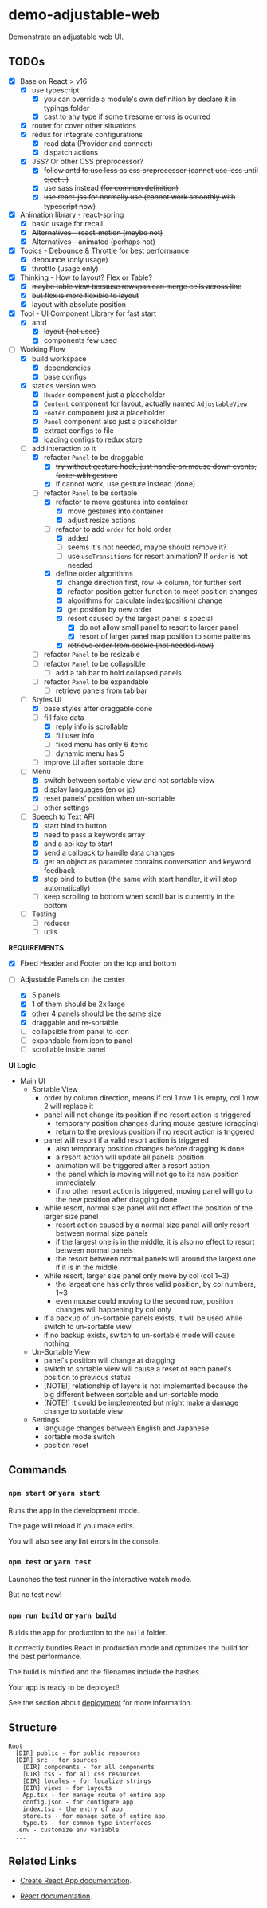 # demo-adjustable-web

Demonstrate an adjustable web UI.

## TODOs

- [x] Base on React > v16
  - [x] use typescript
    - [x] you can override a module's own definition by declare it in typings folder
    - [x] cast to any type if some tiresome errors is ocurred
  - [x] router for cover other situations
  - [x] redux for integrate configurations
    - [x] read data (Provider and connect)
    - [x] dispatch actions
  - [x] JSS? Or other CSS preprocessor?
    - [x] ~~follow antd to use less as css preprocessor (cannot use less until eject...)~~
    - [x] use sass instead ~~(for common definition)~~
    - [x] ~~use react-jss for normally use (cannot work smoothly with typescript now)~~
- [x] Animation library - react-spring
  - [x] basic usage for recall
  - [x] ~~Alternatives - react-motion (maybe not)~~
  - [x] ~~Alternatives - animated (perhaps not)~~
- [x] Topics - Debounce & Throttle for best performance
  - [x] debounce (only usage)
  - [x] throttle (usage only)
- [x] Thinking - How to layout? Flex or Table?
  - [x] ~~maybe table view because rowspan can merge cells across line~~
  - [x] ~~but flex is more flexible to layout~~
  - [x] layout with absolute position
- [x] Tool - UI Component Library for fast start
  - [x] antd
    - [x] ~~layout (not used)~~
    - [x] components few used
- [ ] Working Flow
  - [x] build workspace
    - [x] dependencies
    - [x] base configs
  - [x] statics version web
    - [x] `Header` component just a placeholder
    - [x] `Content` component for layout, actually named `AdjustableView`
    - [x] `Footer` component just a placeholder
    - [x] `Panel` component also just a placeholder
    - [x] extract configs to file
    - [x] loading configs to redux store
  - [ ] add interaction to it
    - [x] refactor `Panel` to be draggable
      - [x] ~~try without gesture hook, just handle on mouse down events, faster with gesture~~
      - [x] if cannot work, use gesture instead (done)
    - [ ] refactor `Panel` to be sortable
      - [x] refactor to move gestures into container
        - [x] move gestures into container
        - [x] adjust resize actions
      - [ ] refactor to add `order` for hold order
        - [x] added
        - [ ] seems it's not needed, maybe should remove it?
        - [ ] use `useTransitions` for resort animation? If `order` is not needed
      - [x] define order algorithms
        - [x] change direction first, row -> column, for further sort
        - [x] refactor position getter function to meet position changes
        - [x] algorithms for calculate index(position) change
        - [x] get position by new order
        - [x] resort caused by the largest panel is special
          - [x] do not allow small panel to resort to larger panel
          - [x] resort of larger panel map position to some patterns
        - [x] ~~retrieve order from cookie (not needed now)~~
    - [ ] refactor `Panel` to be resizable
    - [ ] refactor `Panel` to be collapsible
      - [ ] add a tab bar to hold collapsed panels
    - [ ] refactor `Panel` to be expandable
      - [ ] retrieve panels from tab bar
  - [ ] Styles UI
    - [x] base styles after draggable done
    - [ ] fill fake data
      - [x] reply info is scrollable
      - [x] fill user info
      - [ ] fixed menu has only 6 items
      - [ ] dynamic menu has 5
    - [ ] improve UI after sortable done
  - [ ] Menu
    - [x] switch between sortable view and not sortable view
    - [x] display languages (en or jp)
    - [x] reset panels' position when un-sortable
    - [ ] other settings
  - [ ] Speech to Text API
    - [x] start bind to button
    - [x] need to pass a keywords array
    - [x] and a api key to start
    - [x] send a callback to handle data changes
    - [x] get an object as parameter contains conversation and keyword feedback
    - [x] stop bind to button (the same with start handler, it will stop automatically)
    - [ ] keep scrolling to bottom when scroll bar is currently in the bottom
  - [ ] Testing
    - [ ] reducer
    - [ ] utils

**REQUIREMENTS**

- [x] Fixed Header and Footer on the top and bottom
- [ ] Adjustable Panels on the center

  - [x] 5 panels
  - [x] 1 of them should be 2x large
  - [x] other 4 panels should be the same size
  - [x] draggable and re-sortable
  - [ ] collapsible from panel to icon
  - [ ] expandable from icon to panel
  - [ ] scrollable inside panel

**UI Logic**

- Main UI
  - Sortable View
    - order by column direction, means if col 1 row 1 is empty, col 1 row 2 will replace it
    - panel will not change its position if no resort action is triggered
      - temporary position changes during mouse gesture (dragging)
      - return to the previous position if no resort action is triggered
    - panel will resort if a valid resort action is triggered
      - also temporary position changes before dragging is done
      - a resort action will update all panels' position
      - animation will be triggered after a resort action
      - the panel which is moving will not go to its new position immediately
      - if no other resort action is triggered, moving panel will go to the new position after dragging done
    - while resort, normal size panel will not effect the position of the larger size panel
      - resort action caused by a normal size panel will only resort between normal size panels
      - if the largest one is in the middle, it is also no effect to resort between normal panels
      - the resort between normal panels will around the largest one if it is in the middle
    - while resort, larger size panel only move by col (col 1~3)
      - the largest one has only three valid position, by col numbers, 1~3
      - even mouse could moving to the second row, position changes will happening by col only
    - if a backup of un-sortable panels exists, it will be used while switch to un-sortable view
    - if no backup exists, switch to un-sortable mode will cause nothing
  - Un-Sortable View
    - panel's position will change at dragging
    - switch to sortable view will cause a reset of each panel's position to previous status
    - [NOTE!] relationship of layers is not implemented because the big different between sortable and un-sortable mode
    - [NOTE!] it could be implemented but might make a damage change to sortable view
  - Settings
    - language changes between English and Japanese
    - sortable mode switch
    - position reset

## Commands

### `npm start` or `yarn start`

Runs the app in the development mode.

The page will reload if you make edits.

You will also see any lint errors in the console.

### `npm test` or `yarn test`

Launches the test runner in the interactive watch mode.

~~But no test now!~~

### `npm run build` or `yarn build`

Builds the app for production to the `build` folder.

It correctly bundles React in production mode and optimizes the build for the best performance.

The build is minified and the filenames include the hashes.

Your app is ready to be deployed!

See the section about [deployment](https://facebook.github.io/create-react-app/docs/deployment) for more information.

## Structure

```text
Root
  [DIR] public - for public resources
  [DIR] src - for sources
    [DIR] components - for all components
    [DIR] css - for all css resources
    [DIR] locales - for localize strings
    [DIR] views - for layouts
    App.tsx - for manage route of entire app
    config.json - for configure app
    index.tsx - the entry of app
    store.ts - for manage sate of entire app
    type.ts - for common type interfaces
  .env - customize env variable
  ...
```

## Related Links

- [Create React App documentation](https://facebook.github.io/create-react-app/docs/getting-started).

- [React documentation](https://reactjs.org/).
